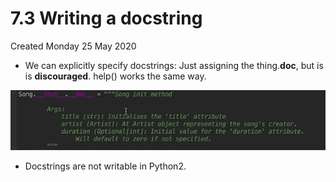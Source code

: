 # 7.3 Writing a docstring
Created Monday 25 May 2020


* We can explicitly specify docstrings: Just assigning the thing.__doc__, but is is **discouraged**. help() works the same way.

![](./7.3_Writing_a_docstring/pasted_image.png)

* Docstrings are not writable in Python2.


